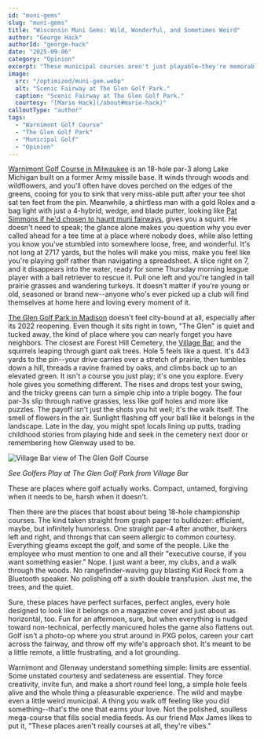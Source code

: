 ```yaml
---
id: "muni-gems"
slug: "muni-gems"
title: "Wisconsin Muni Gems: Wild, Wonderful, and Sometimes Weird"
author: "George Hack"
authorId: "george-hack"
date: "2025-09-06"
category: "Opinion"
excerpt: "These municipal courses aren't just playable—they're memorable. Short, untamed, forgiving when they need to be, harsh when they don't, they remind golfers why the game is meant to be a little wild, sometimes frustrating, but always grounding."
image:
  src: "/optimized/muni-gem.webp"
  alt: "Scenic Fairway at The Glen Golf Park."
  caption: "Scenic Fairway at The Glen Golf Park."
  courtesy: "[Marie Hack](/about#marie-hack)"
calloutType: "author"
tags:
  - "Warnimont Golf Course"
  - "The Glen Golf Park"
  - "Municipal Golf"
  - "Opinion"
---
```


[Warnimont Golf Course in Milwaukee](https://mke.golf/warnimont/) is an 18-hole par-3 along Lake Michigan built on a former Army missile base. It winds through woods and wildflowers, and you'll often have doves perched on the edges of the greens, cooing for you to sink that very miss-able putt after your tee shot sat ten feet from the pin. Meanwhile, a shirtless man with a gold Rolex and a bag light with just a 4-hybrid, wedge, and blade putter, looking like [Pat Simmons if he'd chosen to haunt muni fairways](https://www.youtube.com/watch?v=vpBRiMrpdWU), gives you a squint. He doesn't need to speak; the glance alone makes you question why you ever called ahead for a tee time at a place where nobody does, while also letting you know you've stumbled into somewhere loose, free, and wonderful. It's not long at 2717 yards, but the holes will make you miss, make you feel like you're playing golf rather than navigating a spreadsheet. A slice right on 7, and it disappears into the water, ready for some Thursday morning league player with a ball retriever to rescue it. Pull one left and you're tangled in tall prairie grasses and wandering turkeys. It doesn't matter if you're young or old, seasoned or brand new--anyone who's ever picked up a club will find themselves at home here and loving every moment of it.

[The Glen Golf Park in Madison](https://www.cityofmadison.com/parks/golf/courses/glen) doesn't feel city-bound at all, especially after its 2022 reopening. Even though it sits right in town, "The Glen" is quiet and tucked away, the kind of place where you can nearly forget you have neighbors. The closest are Forest Hill Cemetery, the [Village Bar](https://www.facebook.com/TheVillageBar/?_rdr), and the squirrels leaping through giant oak trees. Hole 5 feels like a quest. It's 443 yards to the pin--your drive carries over a stretch of prairie, then tumbles down a hill, threads a ravine framed by oaks, and climbs back up to an elevated green. It isn't a course you just play; it's one you explore. Every hole gives you something different. The rises and drops test your swing, and the tricky greens can turn a simple chip into a triple bogey. The four par-3s slip through native grasses, less like golf holes and more like puzzles. The payoff isn't just the shots you hit well; it's the walk itself. The smell of flowers in the air. Sunlight flashing off your ball like it belongs in the landscape. Late in the day, you might spot locals lining up putts, trading childhood stories from playing hide and seek in the cemetery next door or remembering how Glenway used to be.

![Village Bar view of The Glen Golf Course](/optimized/villagebar.webp)

*See Golfers Play at The Glen Golf Park from Village Bar*

These are places where golf actually works. Compact, untamed, forgiving when it needs to be, harsh when it doesn't.

Then there are the places that boast about being 18-hole championship courses. The kind taken straight from graph paper to bulldozer: efficient, maybe, but infinitely humorless. One straight par-4 after another, bunkers left and right, and throngs that can seem allergic to common courtesy. Everything gleams except the golf, and some of the people. Like the employee who must mention to one and all their "executive course, if you want something easier." Nope. I just want a beer, my clubs, and a walk through the woods. No rangefinder-waving guy blasting Kid Rock from a Bluetooth speaker. No polishing off a sixth double transfusion. Just me, the trees, and the quiet.

Sure, these places have perfect surfaces, perfect angles, every hole designed to look like it belongs on a magazine cover and just about as horizontal, too. Fun for an afternoon, sure, but when everything is nudged toward non-technical, perfectly manicured holes the game also flattens out. Golf isn't a photo-op where you strut around in PXG polos, careen your cart across the fairway, and throw off my wife's approach shot. It's meant to be a little remote, a little frustrating, and a lot grounding.

Warnimont and Glenway understand something simple: limits are essential. Some unstated courtesy and sedateness are essential. They force creativity, invite fun, and make a short round feel long, a simple hole feels alive and the whole thing a pleasurable experience. The wild and maybe even a little weird municipal. A thing you walk off feeling like you did something--that's the one that earns your love. Not the polished, soulless mega-course that fills social media feeds. As our friend Max James likes to put it, "These places aren't really courses at all, they're vibes."
